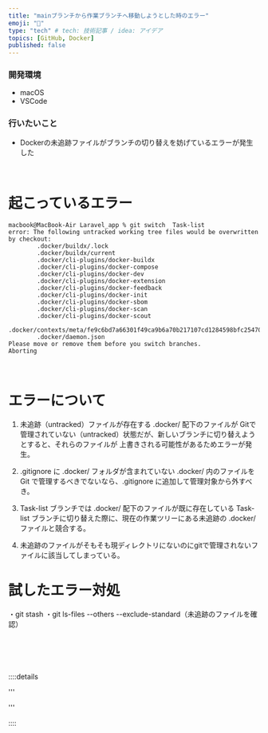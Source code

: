 ```yaml
---
title: "mainブランチから作業ブランチへ移動しようとした時のエラー"
emoji: "📕"
type: "tech" # tech: 技術記事 / idea: アイデア
topics: [GitHub, Docker]
published: false
---
```

### 開発環境
- macOS
- VSCode

### 行いたいこと
- Dockerの未追跡ファイルがブランチの切り替えを妨げているエラーが発生した


<br>

# 起こっているエラー
```
macbook@MacBook-Air Laravel_app % git switch  Task-list
error: The following untracked working tree files would be overwritten by checkout:
        .docker/buildx/.lock
        .docker/buildx/current
        .docker/cli-plugins/docker-buildx
        .docker/cli-plugins/docker-compose
        .docker/cli-plugins/docker-dev
        .docker/cli-plugins/docker-extension
        .docker/cli-plugins/docker-feedback
        .docker/cli-plugins/docker-init
        .docker/cli-plugins/docker-sbom
        .docker/cli-plugins/docker-scan
        .docker/cli-plugins/docker-scout
        .docker/contexts/meta/fe9c6bd7a66301f49ca9b6a70b217107cd1284598bfc254700c989b916da791e/meta.json
        .docker/daemon.json
Please move or remove them before you switch branches.
Aborting
```

<br>

# エラーについて
1. 未追跡（untracked）ファイルが存在する
.docker/ 配下のファイルが Gitで管理されていない（untracked）状態だが、新しいブランチに切り替えようとすると、それらのファイルが 上書きされる可能性があるためエラーが発生。

2. .gitignore に .docker/ フォルダが含まれていない
.docker/ 内のファイルを Git で管理するべきでないなら、.gitignore に追加して管理対象から外すべき。

3. Task-list ブランチでは .docker/ 配下のファイルが既に存在している
Task-list ブランチに切り替えた際に、現在の作業ツリーにある未追跡の .docker/ ファイルと競合する。

4. 未追跡のファイルがそもそも現ディレクトリにないのにgitで管理されないファイルに該当してしまっている。


# 試したエラー対処
・git stash
・git ls-files --others --exclude-standard（未追跡のファイルを確認）



<br>
<br>

# 


::::details 

'''


'''

::::

<br>
<br>
<br>

